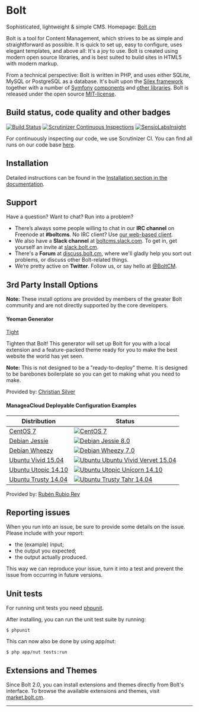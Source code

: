 Bolt
====

Sophisticated, lightweight & simple CMS. Homepage: [Bolt.cm](https://bolt.cm)

Bolt is a tool for Content Management, which strives to be as simple and
straightforward as possible. It is quick to set up, easy to configure, uses
elegant templates, and above all: It's a joy to use. Bolt is created using
modern open source libraries, and is best suited to build sites in HTML5 with
modern markup.

From a technical perspective: Bolt is written in PHP, and uses either SQLite,
MySQL or PostgreSQL as a database. It's built upon the [Silex framework](http://silex.sensiolabs.org)
together with a number of [Symfony](http://symfony.com/) [components](http://symfony.com/components)
and [other libraries](http://docs.bolt.cm/3.0/other/credits#used-libraries-components). Bolt is released under the
open source [MIT-license](http://opensource.org/licenses/mit-license.php).


Build status, code quality and other badges
-------------------------------------------

[![Build Status](https://secure.travis-ci.org/bolt/bolt.png?branch=master)](http://travis-ci.org/bolt/bolt)
[![Scrutinizer Continuous Inspections](https://scrutinizer-ci.com/g/bolt/bolt/badges/general.png?s=74400dd068f81fe3ba434e5952b961bb83bbea62)](https://scrutinizer-ci.com/g/bolt/bolt/)
[![SensioLabsInsight](https://insight.sensiolabs.com/projects/4d1713e3-be44-4c2e-ad92-35f65eee6bd5/mini.png)](https://insight.sensiolabs.com/projects/4d1713e3-be44-4c2e-ad92-35f65eee6bd5)

For continuously inspecting our code, we use Scrutinizer CI. You can find all
runs on our code base [here](https://scrutinizer-ci.com/g/bolt/bolt/inspections).

Installation
------------

Detailed instructions can be found in the [Installation section in the documentation](http://docs.bolt.cm/installation).

Support
-------

Have a question? Want to chat? Run into a problem?  

 - There’s always some people willing to chat in our <strong>IRC channel</strong> on Freenode at <strong>#boltcms</strong>. No IRC client? Use <a href="https://bolt.cm/irc">our web-based client</a>.
 - We also have a <strong>Slack channel</strong> at <a href="https://boltcms.slack.com">boltcms.slack.com</a>. To get in, get yourself an invite at <a href="https://slack.bolt.cm">slack.bolt.cm</a>.
 - There's a <strong>Forum</strong> at <a href="https://discuss.bolt.cm">discuss.bolt.cm</a>, where we'll gladly help you sort out problems, or discuss other Bolt-related things.
 - We’re pretty active on <strong>Twitter</strong>. Follow us, or say hello at <a href="https://twitter.com/boltcm">@BoltCM</a>.


3rd Party Install Options
-------------------------

**Note:** These install options are provided by members of the greater Bolt community and are not directly supported by the core
developers. 

#### Yeoman Generator

[Tight](https://github.com/pinpickle/tight) 

Tighten that Bolt! This generator will set up Bolt for you with a local extension 
and a feature-packed theme ready for you to make the best website the world has yet seen.

**Note:** This is not designed to be a "ready-to-deploy" theme. It is designed to 
be barebones boilerplate so you can get to making what you need to make.

Provided by: [Christian Silver](https://github.com/Pinpickle)

#### ManageaCloud Deployable Configuration Examples

Distribution  | Status
------------- | -------------
[CentOS 7](https://manageacloud.com/configuration/bolt_cms_centos_7) | [![CentOS 7](https://manageacloud.com/configuration/bolt_cms_centos_7/build/5/image)](https://manageacloud.com/configuration/bolt_cms_centos_7/builds)
[Debian Jessie](https://manageacloud.com/configuration/bolt_debian_jessie) | [![Debian Jessie 8.0](https://manageacloud.com/configuration/bolt_cms/build/1/image)](https://manageacloud.com/configuration/bolt_cms/builds)
[Debian Wheezy](https://manageacloud.com/configuration/bolt_cms) | [![Debian Wheezy 7.0](https://manageacloud.com/configuration/bolt_cms/build/1/image)](https://manageacloud.com/configuration/bolt_cms/builds)
[Ubuntu Vivid 15.04](https://manageacloud.com/configuration/bolt_ubuntu_vivid) | [![Ubuntu Ubuntu Vivid Vervet 15.04](https://manageacloud.com/configuration/bolt_ubuntu_vivid/build/8/image)](https://manageacloud.com/configuration/bolt_ubuntu_vivid/builds)
[Ubuntu Utopic 14.10](https://manageacloud.com/configuration/bolt_cms_ubuntu_utopic_unicorn_1410) | [![Ubuntu Utopic Unicorn 14.10](https://manageacloud.com/configuration/bolt_cms_ubuntu_utopic_unicorn_1410/build/6/image)](https://manageacloud.com/configuration/bolt_cms_ubuntu_utopic_unicorn_1410/builds)
[Ubuntu Trusty 14.04](https://manageacloud.com/configuration/bolt_cms_ubuntu_trusty_tahr_1404) | [![Ubuntu Trusty Tahr 14.04](https://manageacloud.com/configuration/bolt_cms_ubuntu_trusty_tahr_1404/build/2/image)](https://manageacloud.com/configuration/bolt_cms_ubuntu_trusty_tahr_1404/builds)

Provided by: [Rubén Rubio Rey](https://github.com/tk421)

Reporting issues
----------------
When you run into an issue, be sure to provide some details on the issue.
Please include with your report:
- the (example) input;
- the output you expected;
- the output actually produced.

This way we can reproduce your issue, turn it into a test and prevent the issue
from occurring in future versions.

Unit tests
----------
For running unit tests you need [phpunit](http://www.phpunit.de/).

After installing, you can run the unit test suite by running:

    $ phpunit

This can now also be done by using app/nut:

    $ php app/nut tests:run

Extensions and Themes
---------------------
Since Bolt 2.0, you can install extensions and themes directly from Bolt's
interface. To browse the available extensions and themes, visit
[market.bolt.cm](https://market.bolt.cm).

-------
